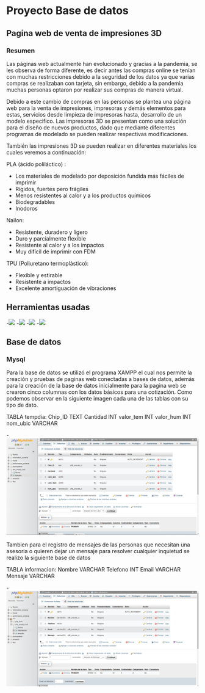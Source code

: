 # Proyecto Base de datos
## Pagina web de venta de impresiones 3D 
### Resumen

Las páginas web actualmente han evolucionado y gracias a la pandemia, se les observa de forma diferente, es decir antes las compras online se tenían con muchas restricciones debido a la seguridad de los datos ya que varias compras se realizaban con tarjeta, sin embargo, debido a la pandemia muchas personas optaron por realizar sus compras de manera virtual. 

Debido a este cambio de compras en las personas se plantea una página web para la venta de impresiones, impresoras y demás elementos para estas, servicios desde limpieza de impresoras hasta, desarrollo de un modelo especifico. Las impresoras 3D se presentan como una solución para el diseño de nuevos productos, dado que mediante diferentes programas de modelado se pueden realizar respectivas modificaciones.

También las impresiones 3D se pueden realizar en diferentes materiales los cuales veremos a continuación: 

PLA (ácido poliláctico) : 

* Los materiales de modelado por deposición fundida más fáciles de imprimir
* Rígidos, fuertes pero frágiles
* Menos resistentes al calor y a los productos químicos
* Biodegradables
* Inodoros

Nailon: 

* Resistente, duradero y ligero
* Duro y parcialmente flexible
* Resistente al calor y a los impactos
* Muy difícil de imprimir con FDM

TPU (Poliuretano termoplástico):

* Flexible y estirable
* Resistente a impactos
* Excelente amortiguación de vibraciones

## Herramientas usadas 
-![](https://static.vecteezy.com/system/resources/previews/012/817/703/original/html5-css3-js-icon-set-web-development-logo-icon-set-of-html-css-and-javascript-programming-symbol-free-vector.jpg)
-![](https://blog.facialix.com/wp-content/uploads/2021/03/php-curso-facialix-2.jpg)
-![](https://www.educative.io/v2api/editorpage/6575689680551936/image/4670199253958656)
-![](https://pic.clubic.com/v1/images/1954128/raw.webp?fit=max&width=1200&hash=65f3bda62b4feaa77a9a8f06859127a5e72b4826)

## Base de datos 
### Mysql 

Para la base de datos se utilizó el programa XAMPP el cual nos permite la creación y pruebas de paginas web conectadas a bases de datos, además para la creación de la base de datos inicialmente para la pagina web se crearon cinco columnas con los datos básicos para una cotización. Como podemos observar en la siguiente imagen cada una de las tablas con su tipo de dato.

TABLA tempdia: Chip_ID TEXT Cantidad INT valor_tem INT valor_hum INT nom_ubic VARCHAR 

-![](https://github.com/Nicoll-L/Proyecto-Base-de-datos/blob/main/BASE_DATOS.png)

Tambien para el registro de mensajes de las personas que necesitan una asesoria o quieren dejar un mensaje para resolver cualquier inquietud se realizo la siguiente base de datos

TABLA informacion: Nombre VARCHAR Telefono INT Email VARCHAR Mensaje VARCHAR

-![](https://github.com/Nicoll-L/Proyecto-Base-de-datos/blob/main/BASE_DATOS_2.png)


